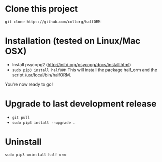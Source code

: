 # Clone this project
```git clone https://github.com/collorg/halfORM```

# Installation (tested on Linux/Mac OSX)
- Install psycopg2 (http://initd.org/psycopg/docs/install.html)
- ```sudo pip3 install halfORM```
  This will install the package half_orm and the script /usr/local/bin/halfORM.

You're now ready to go!

# Upgrade to last development release
- ```git pull```
- ```sudo pip3 install --upgrade .```

# Uninstall
```sudo pip3 uninstall half-orm```
